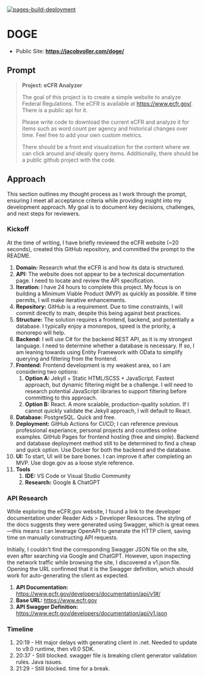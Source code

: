 [![pages-build-deployment](https://github.com/JacobVoller/doge/actions/workflows/pages/pages-build-deployment/badge.svg)](https://github.com/JacobVoller/doge/actions/workflows/pages/pages-build-deployment)

# DOGE

* Public Site: **https://jacobvoller.com/doge/**


## Prompt

> **Project: eCFR Analyzer**
>
> The goal of this project is to create a simple website to analyze Federal Regulations. The eCFR is available at https://www.ecfr.gov/. There is a public api for it.
>
> Please write code to download the current eCFR and analyze it for items such as word count per agency and historical changes over time. Feel free to add your own custom metrics.
> 
> There should be a front end visualization for the content where we can click around and ideally query items. Additionally, there should be a public github project with the code.

## Approach

This section outlines my thought process as I work through the prompt, ensuring I meet all acceptance criteria while providing insight into my development approach. My goal is to document key decisions, challenges, and next steps for reviewers. 

### Kickoff

At the time of writing, I have briefly reviewed the eCFR website (~20 seconds), created this GitHub repository, and committed the prompt to the README.

1. **Domain:** Research what the eCFR is and how its data is structured.
1. **API:** The website does not appear to be a technical documentation page. I need to locate and review the API specification.
1. **Iteration:** I have 24 hours to complete this project. My focus is on building a Minimum Viable Product (MVP) as quickly as possible. If time permits, I will make iterative enhancements.
1. **Repository:** GitHub is a requirement. Due to time constraints, I will commit directly to main, despite this being against best practices.
1. **Structure:** The solution requires a frontend, backend, and potentially a database. I typically enjoy a monorepos, speed is the priority, a monorepo will help.
1. **Backend:** I will use C# for the backend REST API, as it is my strongest language. I need to determine whether a database is necessary. If so, I am leaning towards using Entity Framework with OData to simplify querying and filtering from the frontend.
1. **Frontend:** Frontend development is my weakest area, so I am considering two options:
    1. **Option A:** Jekyll + Static HTML/SCSS + JavaScript. Fastest approach, but dynamic filtering might be a challenge. I will need to research potential JavaScript libraries to support filtering before committing to this approach.
    1. **Option B:** React. A more scalable, production-quality solution. If I cannot quickly validate the Jekyll approach, I will default to React.
1. **Database:** PostgreSQL. Quick and free.
1. **Deployment:** GitHub Actions for CI/CD; I can reference previous professional experiance, personal projects and countless online examples. GitHub Pages for frontend hosting (free and simple). Backend and database deployment method still to be determined to find a cheap and quick option. Use Docker for both the backend and the database.
1. **UI:** To start, UI will be bare bones. I can improve it after completing an MVP. Use doge.gov as a loose style reference.
1. **Tools**
    1. **IDE:** VS Code or Visual Studio Community
    1. **Research:** Google & ChatGPT

### API Research

While exploring the eCFR.gov website, I found a link to the developer documentation under Reader Aids > Developer Resources. The styling of the docs suggests they were generated using Swagger, which is great news—this means I can leverage OpenAPI to generate the HTTP client, saving time on manually constructing API requests.

Initially, I couldn't find the corresponding Swagger JSON file on the site, even after searching via Google and ChatGPT. However, upon inspecting the network traffic while browsing the site, I discovered a v1.json file. Opening the URL confirmed that it is the Swagger definition, which should work for auto-generating the client as expected.

1. **API Documentation:** https://www.ecfr.gov/developers/documentation/api/v1#/
1. **Base URL:** https://www.ecfr.gov
1. **API Swagger Definition:** https://www.ecfr.gov/developers/documentation/api/v1.json

### Timeline

1. 20:19 - Hit major delays with generating client in .net. Needed to update to v9.0 runtime, then v9.0 SDK.
2. 20:37 - Still blocked. swagger file is breaking client generator validation rules. Java issues.
3. 21:29 - Still blocked. time for a break.
